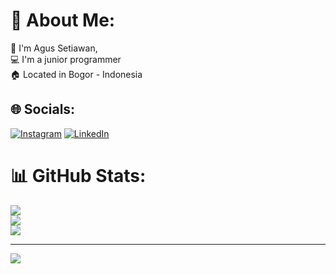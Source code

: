 # 💫 About Me:
👋 I'm Agus Setiawan,<br>💻 I'm a junior programmer<br>🏠 Located in Bogor - Indonesia


## 🌐 Socials:
[![Instagram](https://img.shields.io/badge/Instagram-%23E4405F.svg?logo=Instagram&logoColor=white)](https://instagram.com/agoesset16_/) [![LinkedIn](https://img.shields.io/badge/LinkedIn-%230077B5.svg?logo=linkedin&logoColor=white)](https://linkedin.com/in/agus-setiawan-7aa12a24a/) 


# 📊 GitHub Stats:
![](https://github-readme-stats.vercel.app/api?username=Agoesset&theme=default&hide_border=false&include_all_commits=false&count_private=false)<br/>
![](https://github-readme-streak-stats.herokuapp.com/?user=Agoesset&theme=default&hide_border=false)<br/>
![](https://github-readme-stats.vercel.app/api/top-langs/?username=Agoesset&theme=default&hide_border=false&include_all_commits=false&count_private=false&layout=compact)

---
[![](https://visitcount.itsvg.in/api?id=Agoesset&icon=0&color=0)](https://visitcount.itsvg.in)

<!-- Proudly created with GPRM ( https://gprm.itsvg.in ) -->
